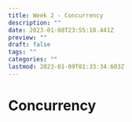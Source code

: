 ```yaml
---
title: Week 2 - Concurrency
description: ""
date: 2023-01-08T23:55:18.441Z
preview: ""
draft: false
tags: ""
categories: ""
lastmod: 2023-01-09T01:33:34.603Z
---
```


# Concurrency
